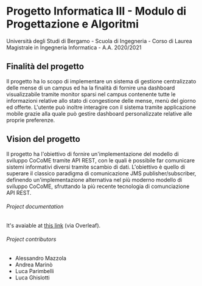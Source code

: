 # Progetto Informatica III - Modulo di Progettazione e Algoritmi
Università degli Studi di Bergamo - Scuola di Ingegneria - Corso di Laurea Magistrale in Ingegneria Informatica - A.A. 2020/2021

## Finalità del progetto
Il progetto ha lo scopo di implementare un sistema di gestione centralizzato delle mense di un campus ed ha la finalità di fornire una dashboard visualizzabile tramite monitor sparsi nel campus contenente tutte le informazioni relative allo stato di congestione delle mense, menù del giorno ed offerte. L'utente può inoltre interagire con il sistema tramite applicazione mobile grazie alla quale può gestire dashboard personalizzate relative alle proprie preferenze.

## Vision del progetto
Il progetto ha l'obiettivo di fornire un'implementazione del modello di sviluppo CoCoME tramite API REST, con le quali è possibile far comunicare sistemi informativi diversi tramite scambio di dati. L'obiettivo è quello di superare il classico paradigma di comunicazione JMS publisher/subscriber, definendo un'implementazione alternativa nel più moderno modello di sviluppo CoCoME, sfruttando la più recente tecnologia di comunciazione API REST.

###### Project documentation
It's avaiable at [this link](https://www.overleaf.com/6131327624tyfqdsqnrgkw) (via Overleaf).

###### Project contributors
- Alessandro Mazzola
- Andrea Marinò
- Luca Parimbelli
- Luca Ghislotti



